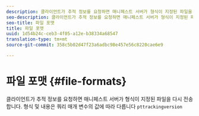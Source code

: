 ```yaml
---
description: 클라이언트가 추적 정보를 요청하면 매니페스트 서버가 형식이 지정된 파일을 다시 전송합니다. 형식 및 내용은 쿼리 매개 변수 pttrackingversion의 값에 따라 다릅니다
seo-description: 클라이언트가 추적 정보를 요청하면 매니페스트 서버가 형식이 지정된 파일을 다시 전송합니다. 형식 및 내용은 쿼리 매개 변수 pttrackingversion의 값에 따라 다릅니다
seo-title: 파일 포맷
title: 파일 포맷
uuid: 1d54b24c-ceb3-4f05-a12e-b38334a68547
translation-type: tm+mt
source-git-commit: 358c5b02d47f23a6adbc98e457e56c8220cae6e9

---
```



# 파일 포맷 {#file-formats}

클라이언트가 추적 정보를 요청하면 매니페스트 서버가 형식이 지정된 파일을 다시 전송합니다. 형식 및 내용은 쿼리 매개 변수의 값에 따라 다릅니다 `pttrackingversion`